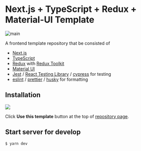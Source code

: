# Next.js + TypeScript + Redux + Material-UI Template

![main](https://github.com/mpppk/next-ts-redux-material/workflows/CI/badge.svg)

A frontend template repository that be consisted of

- [Next.js](https://nextjs.org/)
- [TypeScript](https://www.typescriptlang.org/)
- [Redux](https://redux.js.org/) with [Redux Toolkit](https://redux-toolkit.js.org/)
- [Material UI](https://material-ui.com/)
- [Jest](https://jestjs.io/) / [React Testing Library](https://testing-library.com/docs/react-testing-library/intro/) / [cypress](https://www.cypress.io/) for testing
- [eslint](https://eslint.org/) / [prettier](https://prettier.io/) / [husky](https://github.com/typicode/husky) for formatting

## Installation

![](https://github.com/mpppk/next-ts-redux-material/wiki/images/use_this_template_button.png)

Click **Use this template** button at the top of [repository page](https://github.com/mpppk/next-ts-redux-material).

## Start server for develop

```shell
$ yarn dev
```
